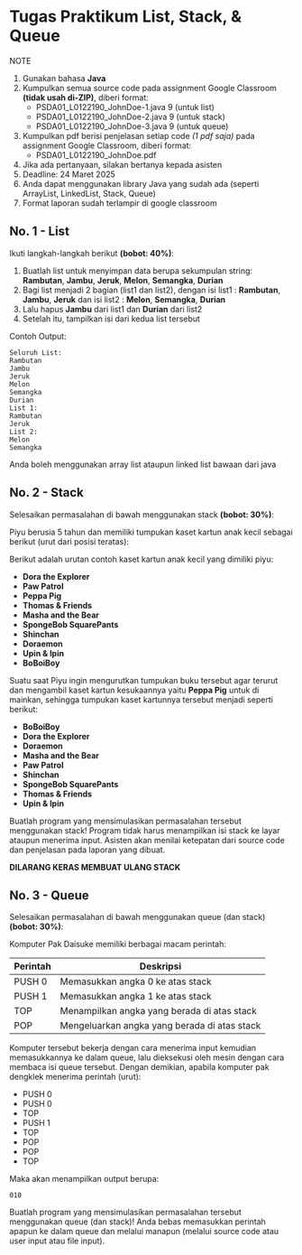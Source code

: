 # Tugas Praktikum List, Stack, & Queue

NOTE

1. Gunakan bahasa **Java**
2. Kumpulkan semua source code pada assignment Google Classroom **(tidak usah di-ZIP)**, diberi format: 
    - PSDA01_L0122190_JohnDoe-1.java 9 (untuk list)
    - PSDA01_L0122190_JohnDoe-2.java 9 (untuk stack)
    - PSDA01_L0122190_JohnDoe-3.java 9 (untuk queue)
3. Kumpulkan pdf berisi penjelasan setiap code *(1 pdf saja)* pada assignment Google Classroom, diberi format:
    - PSDA01_L0122190_JohnDoe.pdf
4. Jika ada pertanyaan, silakan bertanya kepada asisten
5. Deadline: 24 Maret 2025
8. Anda dapat menggunakan library Java yang sudah ada (seperti ArrayList, LinkedList, Stack, Queue)
9. Format laporan sudah terlampir di google classroom

## No. 1 - List

Ikuti langkah-langkah berikut **(bobot: 40%)**:

1. Buatlah list untuk menyimpan data berupa sekumpulan string: **Rambutan**, **Jambu**, **Jeruk**, **Melon**, **Semangka**, **Durian**
2. Bagi list menjadi 2 bagian (list1 dan list2), dengan isi list1 : **Rambutan**, **Jambu**, **Jeruk** dan isi list2 : **Melon**, **Semangka**, **Durian**
3. Lalu hapus **Jambu** dari list1 dan **Durian** dari list2
4. Setelah itu, tampilkan isi dari kedua list tersebut

Contoh Output: 
```
Seluruh List:
Rambutan
Jambu
Jeruk
Melon
Semangka
Durian
List 1:
Rambutan
Jeruk
List 2:
Melon
Semangka
```

Anda boleh menggunakan array list ataupun linked list bawaan dari java

## No. 2 - Stack

Selesaikan permasalahan di bawah menggunakan stack **(bobot: 30%)**:

Piyu berusia 5 tahun dan memiliki tumpukan kaset kartun anak kecil sebagai berikut (urut dari posisi teratas):

Berikut adalah urutan contoh kaset kartun anak kecil yang dimiliki piyu:  


- **Dora the Explorer** 
- **Paw Patrol**
- **Peppa Pig**  
- **Thomas & Friends**
- **Masha and the Bear**
- **SpongeBob SquarePants**  
- **Shinchan**
- **Doraemon**
- **Upin & Ipin** 
- **BoBoiBoy**

Suatu saat Piyu ingin mengurutkan tumpukan buku tersebut agar terurut dan mengambil kaset kartun kesukaannya yaitu **Peppa Pig** untuk di mainkan, sehingga tumpukan kaset kartunnya tersebut menjadi seperti berikut:

- **BoBoiBoy**
- **Dora the Explorer** 
- **Doraemon**
- **Masha and the Bear**
- **Paw Patrol**
- **Shinchan**
- **SpongeBob SquarePants**  
- **Thomas & Friends**
- **Upin & Ipin** 


Buatlah program yang mensimulasikan permasalahan tersebut menggunakan stack! Program tidak harus menampilkan isi stack ke layar ataupun menerima input. Asisten akan menilai ketepatan dari source code dan penjelasan pada laporan yang dibuat.

**DILARANG KERAS MEMBUAT ULANG STACK**

## No. 3 - Queue

Selesaikan permasalahan di bawah menggunakan queue (dan stack) **(bobot: 30%)**:

Komputer Pak Daisuke memiliki berbagai macam perintah:

|Perintah|Deskripsi|
|--|--|
|PUSH 0|Memasukkan angka 0 ke atas stack|
|PUSH 1|Memasukkan angka 1 ke atas stack|
|TOP|Menampilkan angka yang berada di atas stack|
|POP|Mengeluarkan angka yang berada di atas stack|

Komputer tersebut bekerja dengan cara menerima input kemudian memasukkannya ke dalam queue, lalu dieksekusi oleh mesin dengan cara membaca isi queue tersebut. Dengan demikian, apabila komputer pak dengklek menerima perintah (urut):

- PUSH 0
- PUSH 0
- TOP
- PUSH 1
- TOP
- POP
- POP
- TOP

Maka akan menampilkan output berupa:
```
010
```

Buatlah program yang mensimulasikan permasalahan tersebut menggunakan queue (dan stack)! Anda bebas memasukkan perintah apapun ke dalam queue dan melalui manapun (melalui source code atau user input atau file input).
